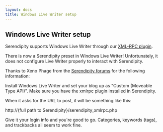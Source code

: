 ```yaml
---
layout: docs
title: Windows Live Writer setup
---
```


## Windows Live Writer setup

Serendipity supports Windows Live Writer through our [XML-RPC plugin](http://spartacus.s9y.org/cvs/additional_plugins/serendipity_event_xmlrpc.zip).

There is now a Serendipity preset in Windows Live Writer! Unfortunately, it does not configure Live Writer properly to interact with Serendipity.

Thanks to Xeno Phage from the [Serendipity forums](https://board.s9y.org) for the following information:

Install Windows Live Writer and set your blog up as "Custom (Moveable Type API)". Make sure you have the xmlrpc plugin installed in Serendipity.

When it asks for the URL to post, it will be something like this:

http://{full path to Serendipity}/serendipity\_xmlrpc.php

Give it your login info and you're good to go. Categories, keywords (tags), and trackbacks all seem to work fine.
